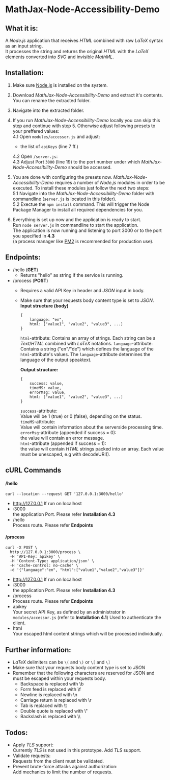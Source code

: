 # MathJax-Node-Accessibility-Demo
## What it is:
A *Node.js* application that receives *HTML* combined with raw *LaTeX* syntax as an input string.   
It processes the string and returns the original *HTML* with the *LaTeX* elements converted into *SVG* and invisible *MathML*.

## Installation:
1. Make sure [Node.js](https://nodejs.org/en/) is installed on the system.   
2. Download *MathJax-Node-Accessibility-Demo* and extract it's contents. You can rename the extracted folder.   
3. Navigate into the extracted folder.   
4. If you run *MathJax-Node-Accessibility-Demo* locally you can skip this step and continue with step 5. Otherwise adjust following presets to your preffered values:   
   4.1 Open `modules/accessor.js` and adjust:   
   - the list of `apiKeys` (line 7 ff.)
 
   4.2 Open `/server.js`:   
   4.3 Adjust Port `3000` (line 19) to the port number under which *MathJax-Node-Accessibility-Demo* should be accessed.

5. You are done with configuring the presets now. *MathJax-Node-Accessibility-Demo* requires a number of *Node.js* modules in order to be executed.   To install these modules just follow the next two steps:   
   5.1 Navigate into the *MathJax-Node-Accessibility-Demo* folder with commandline (`server.js` is located in this folder).   
   5.2 Exectue the `npm install` command. This will trigger the Node Package Manager to install all required dependencies for you.   

6. Everything is set up now and the application is ready to start.   
Run `node server.js` in commandline to start the application.   
The application is now running and listening to port 3000 or to the port you specified in **4.3**   
(a process manager like [PM2](https://www.npmjs.com/package/pm2) is recommended for production use).

## Endpoints:

- /hello (**GET**)
   - Returns "hello" as string if the service is running.
- /process (**POST**)
   - Requires a valid API Key in header and *JSON* input in body.
   - Make sure that your requests body content type is set to *JSON*.
   **Input structure (body)**
      ```
      {
          language: "en",
          html: ["value1", "value2", "value3", ...]
      }
      ```
      `html`-attribute:
      Contains an array of strings. Each string can be a *Text*/*HTML* combined with *LaTeX* notations.
      `language`-attribute:
      Contains a string ("en"/"de") which defines the language of the `html`-attribute's values. The `language`-attribute determines the language of the output speaktext. 

      **Output structure:**
      ```
      {
          success: value,
          timeMS: value,
          errorMsg: value,
          html: ["value1", "value2", "value3", ...]
      }
      ```
      `success`-attribute:    
      Value will be 1 (true) or 0 (false), depending on the status.    
      `timeMS`-attribute:    
      Value will contain information about the serverside processing time.    
      `errorMsg`-attribute (appended if success = 0):    
      the value will contain an error message.    
      `html`-attribute (appended if success = 1):    
      the value will contain *HTML* strings packed into an array. Each value must be unescaped, e.g with decodeURI().    


## cURL Commands
#### /hello
```
curl --location --request GET '127.0.0.1:3000/hello'
```


- http://127.0.0.1 
 If run on localhost
- :3000   
  the application Port. Please refer **Installation 4.3**
- /hello   
  Process route. Please refer **Endpoints**

#### /process
```
curl -X POST \
  http://127.0.0.1:3000/process \
  -H 'API-Key: apikey' \
  -H 'Content-Type: application/json' \
  -H 'cache-control: no-cache' \
  -d '{"language":"en", "html":["value1","value2","value3"]}'
```


- http://127.0.0.1 
 If run on localhost
- :3000   
  the application Port. Please refer **Installation 4.3**
- /process   
  Process route. Please refer **Endpoints**
- apikey   
  Your secret API Key, as defined by an administrator in `modules/accessor.js` (refer to **Installation 4.1**)
   Used to authenticate the client.
- html   
  Your escaped html content strings which will be processed individually.

## Further information:
- *LaTeX* delimiters can be `\(` and `\)` or `\[` and `\]`   
- Make sure that your requests body content type is set to *JSON*   
- Remember that the following characters are reserved for JSON and must be escaped within your requests body.   
     - Backspace is replaced with \b   
     - Form feed is replaced with \f   
     - Newline is replaced with \n   
     - Carriage return is replaced with \r   
     - Tab is replaced with \t   
     - Double quote is replaced with \\"   
     - Backslash is replaced with \\\\   

## Todos:
- Apply *TLS* support:   
Currently *TLS* is not used in this prototype. Add *TLS* support.   
- Validate requests:   
Requests from the client must be validated.   
- Prevent brute-force attacks against authorization:   
Add mechanics to limit the number of requests.
